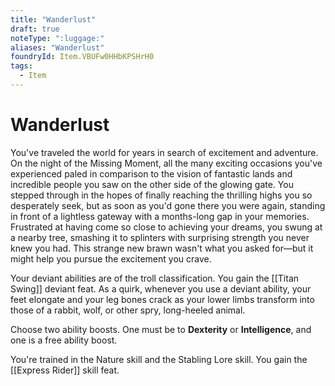 ```yaml
---
title: "Wanderlust"
draft: true
noteType: ":luggage:"
aliases: "Wanderlust"
foundryId: Item.VBUFw0HHbKPSHrH0
tags:
  - Item
---
```


# Wanderlust

You've traveled the world for years in search of excitement and adventure. On the night of the Missing Moment, all the many exciting occasions you've experienced paled in comparison to the vision of fantastic lands and incredible people you saw on the other side of the glowing gate. You stepped through in the hopes of finally reaching the thrilling highs you so desperately seek, but as soon as you'd gone there you were again, standing in front of a lightless gateway with a months-long gap in your memories. Frustrated at having come so close to achieving your dreams, you swung at a nearby tree, smashing it to splinters with surprising strength you never knew you had. This strange new brawn wasn't what you asked for—but it might help you pursue the excitement you crave.

Your deviant abilities are of the troll classification. You gain the [[Titan Swing]] deviant feat. As a quirk, whenever you use a deviant ability, your feet elongate and your leg bones crack as your lower limbs transform into those of a rabbit, wolf, or other spry, long-heeled animal.

Choose two ability boosts. One must be to **Dexterity** or **Intelligence**, and one is a free ability boost.

You're trained in the Nature skill and the Stabling Lore skill. You gain the [[Express Rider]] skill feat.
